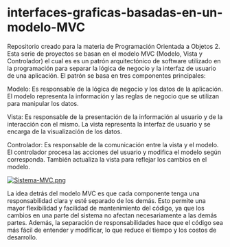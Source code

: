 # interfaces-graficas-basadas-en-un-modelo-MVC  
Repositorio creado para la materia de Programación Orientada a Objetos 2. Esta serie de proyectos se basan en el modelo MVC (Modelo, Vista y Controlador) el cual es es un patrón arquitectónico de software utilizado en la programación para separar la lógica de negocio y la interfaz de usuario de una aplicación. El patrón se basa en tres componentes principales:

Modelo: Es responsable de la lógica de negocio y los datos de la aplicación. El modelo representa la información y las reglas de negocio que se utilizan para manipular los datos.

Vista: Es responsable de la presentación de la información al usuario y de la interacción con el mismo. La vista representa la interfaz de usuario y se encarga de la visualización de los datos.

Controlador: Es responsable de la comunicación entre la vista y el modelo. El controlador procesa las acciones del usuario y modifica el modelo según corresponda. También actualiza la vista para reflejar los cambios en el modelo.

[![Sistema-MVC.png](https://i.postimg.cc/W31zWtm6/Sistema-MVC.png)](https://postimg.cc/GB6b9L5H)   

La idea detrás del modelo MVC es que cada componente tenga una responsabilidad clara y esté separado de los demás. Esto permite una mayor flexibilidad y facilidad de mantenimiento del código, ya que los cambios en una parte del sistema no afectan necesariamente a las demás partes. Además, la separación de responsabilidades hace que el código sea más fácil de entender y modificar, lo que reduce el tiempo y los costos de desarrollo.
